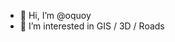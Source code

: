 - 👋 Hi, I’m @oquoy
- 👀 I’m interested in GIS / 3D / Roads
<!---
oquoy/oquoy is a ✨ special ✨ repository because its `README.md` (this file) appears on your GitHub profile.
You can click the Preview link to take a look at your changes.
--->
